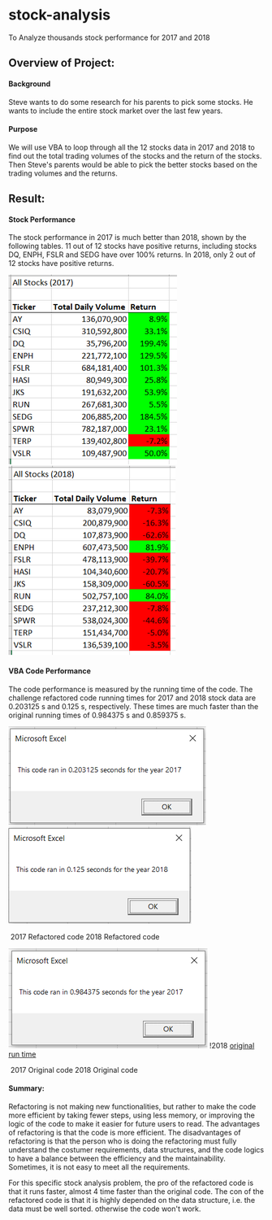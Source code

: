 # stock-analysis
To Analyze thousands stock performance for 2017 and 2018



## Overview of Project:

#### Background

Steve wants to do some research for his parents to pick some stocks. He wants to include the entire stock market over the last few years. 

#### Purpose

We will use VBA to loop through all the 12 stocks data in 2017 and 2018 to find out the total trading volumes of the stocks and the return of the stocks.  Then Steve's parents would be able to pick the better stocks based on the trading volumes and the returns.

## Result:

#### Stock Performance

The stock performance in 2017 is much better than 2018, shown by the following tables.  11 out of 12 stocks have positive returns, including stocks DQ, ENPH, FSLR and SEDG have over 100% returns.  In 2018, only 2 out of 12 stocks have positive returns.

![2017 Stock](Resources/All_Stocks_2017.PNG)![2018 Stock](Resources/All_Stocks_2018.PNG)    



#### VBA Code Performance

The code performance is measured by the running time of the code.  The challenge refactored code running times for 2017 and 2018 stock data are 0.203125 s and 0.125 s, respectively.  These times are much faster than the original running times of 0.984375 s and 0.859375 s. 



![2017 Run time](Resources/VBA_Challenge_2017.PNG)                ![2018 run time](Resources/VBA_Challenge_2018.PNG)

​					2017 Refactored code																		2018 Refactored code

![2017 original run time](Resources/Running_Time_2017.PNG)                 !2018 [original run time](Resources/Running_Time_2018.PNG)

​					2017 Original code																				2018 Original code



#### Summary:

Refactoring is not making new functionalities, but rather to make the code more efficient by taking fewer steps, using less memory, or improving the logic of the code to make it easier for future users to read.  The advantages of refactoring is that the code is more efficient.  The disadvantages of refactoring is that the person who is doing the refactoring must fully understand the  costumer requirements, data structures, and the code logics to have a balance between the efficiency and the maintainability.  Sometimes, it is not easy to meet all the requirements.

For this specific stock analysis problem, the pro of the refactored code is that it runs faster, almost 4 time faster than the original code.  The con of the refactored code is that it is highly depended on the data structure, i.e. the data must be well sorted.  otherwise the code won't work.
